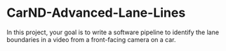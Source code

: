 # CarND-Advanced-Lane-Lines
In this project, your goal is to write a software pipeline to identify the lane boundaries in a video from a front-facing camera on a car. 
